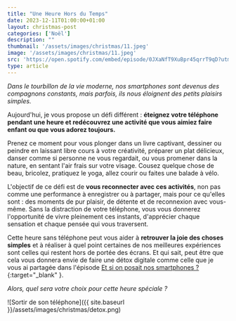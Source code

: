 ```yaml
---
title: "Une Heure Hors du Temps"
date: 2023-12-11T01:00:00+01:00
layout: christmas-post
categories: ['Noël']
description: ""
thumbnail: '/assets/images/christmas/11.jpeg'
image: '/assets/images/christmas/11.jpeg'
src: 'https://open.spotify.com/embed/episode/0JXaNfT9XuBpr45qrrT9qD?utm_source=generator'
type: article
---
```


_Dans le tourbillon de la vie moderne, nos smartphones sont devenus des compagnons constants, mais parfois, ils nous éloignent des petits plaisirs simples._ 

Aujourd'hui, je vous propose un défi différent : **éteignez votre téléphone pendant une heure et redécouvrez une activité que vous aimiez faire enfant ou que vous adorez toujours.**

Prenez ce moment pour vous plonger dans un livre captivant, dessiner ou peindre en laissant libre cours à votre créativité, préparer un plat délicieux, danser comme si personne ne vous regardait, ou vous promener dans la nature, en sentant l'air frais sur votre visage. Cousez quelque chose de beau, bricolez, pratiquez le yoga, allez courir ou faites une balade à vélo.

L'objectif de ce défi est de **vous reconnecter avec ces activités**, non pas comme une performance à enregistrer ou à partager, mais pour ce qu'elles sont : des moments de pur plaisir, de détente et de reconnexion avec vous-même. Sans la distraction de votre téléphone, vous vous donnerez l'opportunité de vivre pleinement ces instants, d'apprécier chaque sensation et chaque pensée qui vous traversent. 

Cette heure sans téléphone peut vous aider à **retrouver la joie des choses simples** et à réaliser à quel point certaines de nos meilleures expériences sont celles qui restent hors de portée des écrans. Et qui sait, peut être que cela vous donnera envie de faire une détox digitale comme celle que je vous ai partagée dans l'épisode [Et si on posait nos smartphones ?](https://open.spotify.com/episode/0JXaNfT9XuBpr45qrrT9qD?si=59007f69fecb4318){:target="\_blank" }.

_Alors, quel sera votre choix pour cette heure spéciale ?_

![Sortir de son téléphone]({{ site.baseurl }}/assets/images/christmas/detox.png)